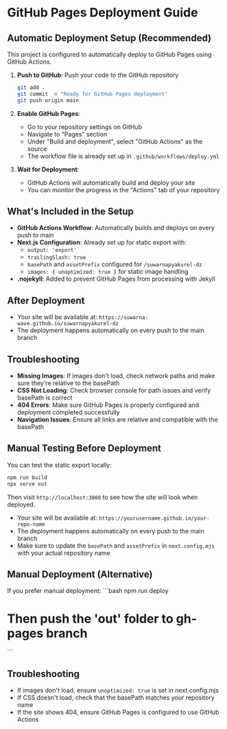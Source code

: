 # GitHub Pages Deployment Guide

## Automatic Deployment Setup (Recommended)

This project is configured to automatically deploy to GitHub Pages using GitHub Actions.

1. **Push to GitHub**: Push your code to the GitHub repository
   ```bash
   git add .
   git commit -m "Ready for GitHub Pages deployment"
   git push origin main
   ```

2. **Enable GitHub Pages**: 
   - Go to your repository settings on GitHub
   - Navigate to "Pages" section
   - Under "Build and deployment", select "GitHub Actions" as the source
   - The workflow file is already set up in `.github/workflows/deploy.yml`

3. **Wait for Deployment**: 
   - GitHub Actions will automatically build and deploy your site
   - You can monitor the progress in the "Actions" tab of your repository

## What's Included in the Setup

- **GitHub Actions Workflow**: Automatically builds and deploys on every push to main
- **Next.js Configuration**: Already set up for static export with:
  - `output: 'export'`
  - `trailingSlash: true`
  - `basePath` and `assetPrefix` configured for `/suwarnapyakurel-dz`
  - `images: { unoptimized: true }` for static image handling
- **.nojekyll**: Added to prevent GitHub Pages from processing with Jekyll

## After Deployment

- Your site will be available at: `https://suwarna-wave.github.io/suwarnapyakurel-dz`
- The deployment happens automatically on every push to the main branch

## Troubleshooting

- **Missing Images**: If images don't load, check network paths and make sure they're relative to the basePath
- **CSS Not Loading**: Check browser console for path issues and verify basePath is correct
- **404 Errors**: Make sure GitHub Pages is properly configured and deployment completed successfully
- **Navigation Issues**: Ensure all links are relative and compatible with the basePath

## Manual Testing Before Deployment

You can test the static export locally:

```bash
npm run build
npx serve out
```

Then visit `http://localhost:3000` to see how the site will look when deployed.

- Your site will be available at: `https://yourusername.github.io/your-repo-name`
- The deployment happens automatically on every push to the main branch
- Make sure to update the `basePath` and `assetPrefix` in `next.config.mjs` with your actual repository name

## Manual Deployment (Alternative)

If you prefer manual deployment:
\`\`\`bash
npm run deploy
# Then push the 'out' folder to gh-pages branch
\`\`\`

## Troubleshooting

- If images don't load, ensure `unoptimized: true` is set in next.config.mjs
- If CSS doesn't load, check that the basePath matches your repository name
- If the site shows 404, ensure GitHub Pages is configured to use GitHub Actions
